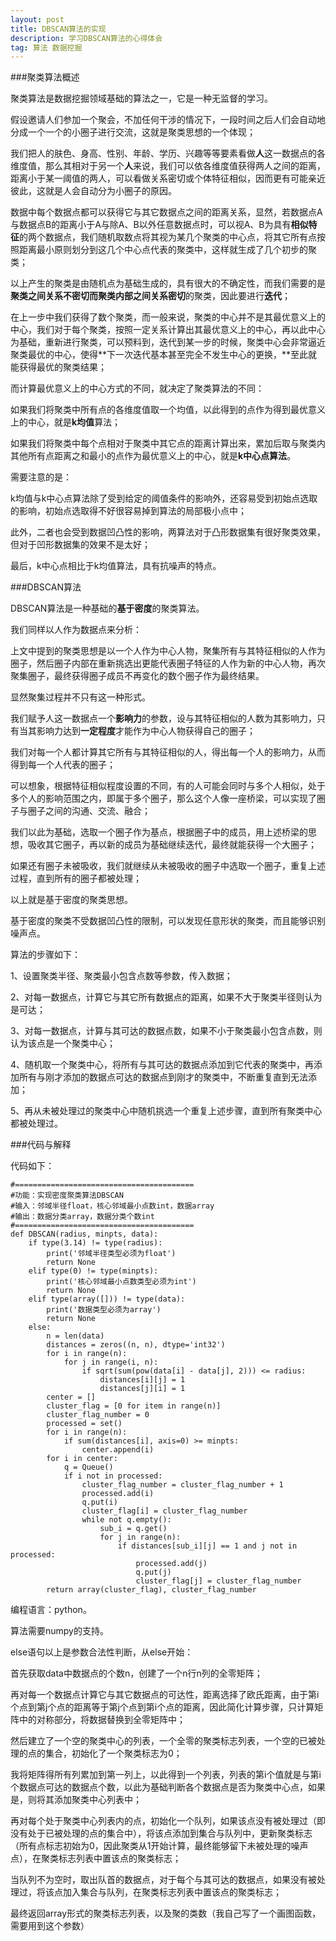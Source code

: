 ```yaml
---
layout: post
title: DBSCAN算法的实现
description: 学习DBSCAN算法的心得体会
tag: 算法 数据挖掘
---
```


###聚类算法概述

聚类算法是数据挖掘领域基础的算法之一，它是一种无监督的学习。

假设邀请人们参加一个聚会，不加任何干涉的情况下，一段时间之后人们会自动地分成一个一个的小圈子进行交流，这就是聚类思想的一个体现；

我们把人的肤色、身高、性别、年龄、学历、兴趣等等要素看做**人**这一数据点的各维度值，那么其相对于另一个**人**来说，我们可以依各维度值获得两人之间的距离，距离小于某一阈值的两人，可以看做关系密切或个体特征相似，因而更有可能亲近彼此，这就是人会自动分为小圈子的原因。

数据中每个数据点都可以获得它与其它数据点之间的距离关系，显然，若数据点A与数据点B的距离小于A与除A、B以外任意数据点时，可以视A、B为具有**相似特征**的两个数据点，我们随机取数点将其视为某几个聚类的中心点，将其它所有点按照距离最小原则划分到这几个中心点代表的聚类中，这样就生成了几个初步的聚类；

以上产生的聚类是由随机点为基础生成的，具有很大的不确定性，而我们需要的是**聚类之间关系不密切而聚类内部之间关系密切**的聚类，因此要进行**迭代**；

在上一步中我们获得了数个聚类，而一般来说，聚类的中心并不是其最优意义上的中心，我们对于每个聚类，按照一定关系计算出其最优意义上的中心，再以此中心为基础，重新进行聚类，可以预料到，迭代到某一步的时候，聚类中心会非常逼近聚类最优的中心，使得**下一次迭代基本甚至完全不发生中心的更换，**至此就能获得最优的聚类结果；

而计算最优意义上的中心方式的不同，就决定了聚类算法的不同：

如果我们将聚类中所有点的各维度值取一个均值，以此得到的点作为得到最优意义上的中心，就是**k均值**算法；

如果我们将聚类中每个点相对于聚类中其它点的距离计算出来，累加后取与聚类内其他所有点距离之和最小的点作为最优意义上的中心，就是**k中心点算法**。

需要注意的是：

k均值与k中心点算法除了受到给定的阈值条件的影响外，还容易受到初始点选取的影响，初始点选取得不好很容易掉到算法的局部极小点中；

此外，二者也会受到数据凹凸性的影响，两算法对于凸形数据集有很好聚类效果，但对于凹形数据集的效果不是太好；

最后，k中心点相比于k均值算法，具有抗噪声的特点。

###DBSCAN算法

DBSCAN算法是一种基础的**基于密度**的聚类算法。

我们同样以人作为数据点来分析：

上文中提到的聚类思想是以一个人作为中心人物，聚集所有与其特征相似的人作为圈子，然后圈子内部在重新挑选出更能代表圈子特征的人作为新的中心人物，再次聚集圈子，最终获得圈子成员不再变化的数个圈子作为最终结果。

显然聚集过程并不只有这一种形式。

我们赋予人这一数据点一个**影响力**的参数，设与其特征相似的人数为其影响力，只有当其影响力达到**一定程度**才能作为中心人物获得自己的圈子；

我们对每一个人都计算其它所有与其特征相似的人，得出每一个人的影响力，从而得到每一个人代表的圈子；

可以想象，根据特征相似程度设置的不同，有的人可能会同时与多个人相似，处于多个人的影响范围之内，即属于多个圈子，那么这个人像一座桥梁，可以实现了圈子与圈子之间的沟通、交流、融合；

我们以此为基础，选取一个圈子作为基点，根据圈子中的成员，用上述桥梁的思想，吸收其它圈子，再以新的成员为基础继续迭代，最终就能获得一个大圈子；

如果还有圈子未被吸收，我们就继续从未被吸收的圈子中选取一个圈子，重复上述过程，直到所有的圈子都被处理；

以上就是基于密度的聚类思想。

基于密度的聚类不受数据凹凸性的限制，可以发现任意形状的聚类，而且能够识别噪声点。

算法的步骤如下：

1、设置聚类半径、聚类最小包含点数等参数，传入数据；

2、对每一数据点，计算它与其它所有数据点的距离，如果不大于聚类半径则认为是可达；

3、对每一数据点，计算与其可达的数据点数，如果不小于聚类最小包含点数，则认为该点是一个聚类中心；

4、随机取一个聚类中心，将所有与其可达的数据点添加到它代表的聚类中，再添加所有与刚才添加的数据点可达的数据点到刚才的聚类中，不断重复直到无法添加；

5、再从未被处理过的聚类中心中随机挑选一个重复上述步骤，直到所有聚类中心都被处理过。

###代码与解释

代码如下：

	#========================================
	#功能：实现密度聚类算法DBSCAN
	#输入：邻域半径float，核心邻域最小点数int，数据array
	#输出：数据分类array，数据分类个数int
	#========================================
	def DBSCAN(radius, minpts, data):
		if type(3.14) != type(radius):
			print('邻域半径类型必须为float')
			return None
		elif type(0) != type(minpts):
			print('核心邻域最小点数类型必须为int')
			return None
		elif type(array([])) != type(data):
			print('数据类型必须为array')
			return None
		else:
			n = len(data)
			distances = zeros((n, n), dtype='int32')
			for i in range(n):
				for j in range(i, n):
					if sqrt(sum(pow(data[i] - data[j], 2))) <= radius:
						distances[i][j] = 1
						distances[j][i] = 1
			center = []
			cluster_flag = [0 for item in range(n)]
			cluster_flag_number = 0
			processed = set()
			for i in range(n):
				if sum(distances[i], axis=0) >= minpts:
					center.append(i)
			for i in center:
				q = Queue()
				if i not in processed:
					cluster_flag_number = cluster_flag_number + 1
					processed.add(i)
					q.put(i)
					cluster_flag[i] = cluster_flag_number
					while not q.empty():
						sub_i = q.get()
						for j in range(n):
							if distances[sub_i][j] == 1 and j not in processed:
								processed.add(j)
								q.put(j)
								cluster_flag[j] = cluster_flag_number
			return array(cluster_flag), cluster_flag_number

编程语言：python。

算法需要numpy的支持。

else语句以上是参数合法性判断，从else开始：

首先获取data中数据点的个数n，创建了一个n行n列的全零矩阵；

再对每一个数据点计算它与其它数据点的可达性，距离选择了欧氏距离，由于第i个点到第j个点的距离等于第j个点到第i个点的距离，因此简化计算步骤，只计算矩阵中的对称部分，将数据替换到全零矩阵中；

然后建立了一个空的聚类中心的列表，一个全零的聚类标志列表，一个空的已被处理的点的集合，初始化了一个聚类标志为0；

我将矩阵得所有列累加到第一列上，以此得到一个列表，列表的第i个值就是与第i个数据点可达的数据点个数，以此为基础判断各个数据点是否为聚类中心点，如果是，则将其添加聚类中心列表中；

再对每个处于聚类中心列表内的点，初始化一个队列，如果该点没有被处理过（即没有处于已被处理的点的集合中），将该点添加到集合与队列中，更新聚类标志（所有点标志初始为0，因此聚类从1开始计算，最终能够留下未被处理的噪声点），在聚类标志列表中置该点的聚类标志；

当队列不为空时，取出队首的数据点，对于每个与其可达的数据点，如果没有被处理过，将该点加入集合与队列，在聚类标志列表中置该点的聚类标志；

最终返回array形式的聚类标志列表，以及聚的类数（我自己写了一个画图函数，需要用到这个参数）
